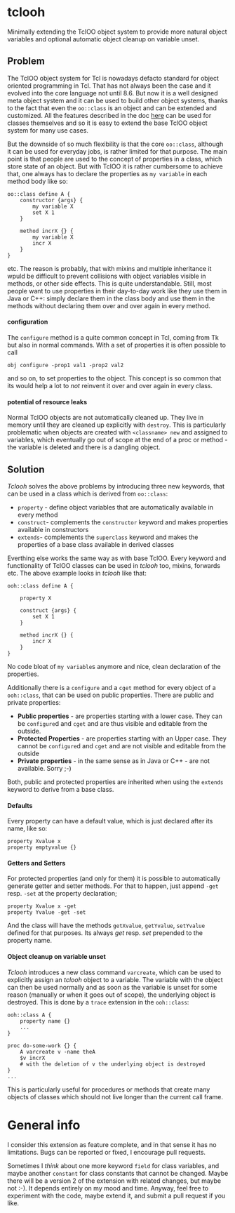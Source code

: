# tclooh
Minimally extending the TclOO object system to provide more natural object variables and optional automatic object cleanup on variable unset.

## Problem

The TclOO object system for Tcl is nowadays defacto standard for object oriented programming in Tcl. That has not always been the case and it evolved into the core language not until 8.6. But now it is a well designed meta object system and it can be used to build other object systems, thanks to the fact that even the `oo::class` is an object and can be extended and customized. All the features described in the doc [here](http://tmml.sourceforge.net/doc/tcl/define.html) can be used for classes themselves and so it is easy to extend the base TclOO object system for many use cases.

But the downside of so much flexibility is that the core `oo::class`, although it can be used for everyday jobs, is rather limited for that purpose. The main point is that people are used to the concept of properties in a class, which store state of an object. But with TclOO it is rather cumbersome to achieve that, one always has to declare the properties as `my variable` in each method body like so:

```
oo::class define A {
    constructor {args} {
        my variable X
        set X 1
    }

    method incrX {} {
        my variable X
        incr X
    }
}
```
etc. The reason is probably, that with mixins and multiple inheritance it wpuld be difficult to prevent collisions with object variables visible in methods, or other side effects. This is quite understandable. Still, most people want to use properties in their day-to-day work like they use them in Java or C++: simply declare them in the class body and use them in the methods without declaring them over and over again in every method.

#### configuration
The `configure` method is a quite common concept in Tcl, coming from Tk but also in normal commands. With a set of properties it is often possible to call

```
obj configure -prop1 val1 -prop2 val2
```

and so on, to set properties to the object. This concept is so common that its would help a lot to *not* reinvent it over and over again in every class.

#### potential of resource leaks

Normal TclOO objects are not automatically cleaned up. They live in memory until they are cleaned up explicitly with `destroy`. This is particularly problematic when objects are created with `<classname> new` and assigned to variables, which eventually go out of scope at the end of a proc or method - the variable is deleted and there is a dangling object.


## Solution

*Tclooh* solves the above problems by introducing three new keywords, that can be used in a class which is derived from `oo::class`:

* `property` - define object variables that are automatically available in every method
* `construct`- complements the `constructor` keyword and makes properties available in constructors
* `extends`- complements the `superclass` keyword and makes the properties of a base class available in derived classes

Everthing else works the same way as with base TclOO. Every keyword and functionality of TclOO classes can be used in *tclooh* too, mixins, forwards etc. The above example looks in *tclooh* like that:

```
ooh::class define A {

    property X

    construct {args} {
        set X 1
    }

    method incrX {} {
        incr X
    }
}
```

No code bloat of `my variable`s anymore and nice, clean declaration of the properties.

Additionally there is a `configure` and a `cget` method for every object of a `ooh::class`, that can be used on public properties. There are public and private properties:

* **Public properties** - are properties starting with a lower case. They can be `configure`d and `cget` and are thus visible and editable from the outside.
* **Protected Properties** - are properties starting with an Upper case. They cannot be `configure`d and `cget` and are not visible and editable from the outside
* **Private properties** - in the same sense as in Java or C++ - are not available. Sorry ;-)

Both, public and protected properties are inherited when using the `extends` keyword to derive from a base class.

#### Defaults
Every property can have a default value, which is just declared after its name, like so:

```
property Xvalue x
property emptyvalue {}
```

#### Getters and Setters

For protected properties (and only for them) it is possible to automatically generate getter and setter methods. For that to happen, just append `-get` resp. `-set` at the property declaration;

```
property Xvalue x -get
property Yvalue -get -set
```

And the class will have the methods `getXvalue`, `getYvalue`, `setYvalue` defined for that purposes. Its always *get* resp. *set* prepended to the property name.

#### Object cleanup on variable unset

*Tclooh* introduces a new class command `varcreate`, which can be used to explicitly assign an *tclooh* object to a variable. The variable with the object can then be used normally and as soon as the variable is unset for some reason (manually or when it goes out of scope), the underlying object is destroyed. This is done by a `trace` extension in the `ooh::class`:

```
ooh::class A {
    property name {}
    ...
}

proc do-some-work {} {
    A varcreate v -name theA
    $v incrX
    # with the deletion of v the underlying object is destroyed
}
...
```
This is particularly useful for procedures or methods that create many objects of classes which should not live longer than the current call frame.

# General info

I consider this extension as feature complete, and in that sense it has no limitations. Bugs can be reported or fixed, I encourage pull requests.

Sometimes I *think* about one more keyword `field` for class variables, and maybe another `constant` for class constants that cannot be changed. Maybe there will be a version 2 of the extension with related changes, but maybe not :-). It depends entirely on my mood and time. Anyway, feel free to experiment with the code, maybe extend it, and submit a pull request if you like.
